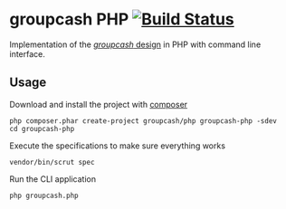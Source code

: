 # groupcash PHP [![Build Status](https://travis-ci.org/groupcash/php.png?branch=master)](https://travis-ci.org/groupcash/php)

Implementation of the [*groupcash* design][design] in PHP with command line interface.

[design]: https://github.com/groupcash/core/blob/master/design.md

## Usage

Download and install the project with [composer]

    php composer.phar create-project groupcash/php groupcash-php -sdev
    cd groupcash-php

Execute the specifications to make sure everything works

    vendor/bin/scrut spec

Run the CLI application

    php groupcash.php

[composer]: http://getcomposer.org